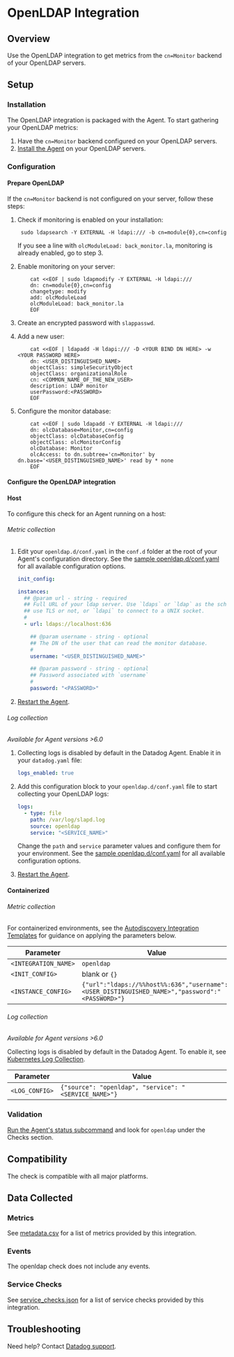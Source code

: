 # OpenLDAP Integration

## Overview

Use the OpenLDAP integration to get metrics from the `cn=Monitor` backend of your OpenLDAP servers.

## Setup

### Installation

The OpenLDAP integration is packaged with the Agent. To start gathering your OpenLDAP metrics:

1. Have the `cn=Monitor` backend configured on your OpenLDAP servers.
2. [Install the Agent][1] on your OpenLDAP servers.

### Configuration

#### Prepare OpenLDAP

If the `cn=Monitor` backend is not configured on your server, follow these steps:

1. Check if monitoring is enabled on your installation:

   ```shell
    sudo ldapsearch -Y EXTERNAL -H ldapi:/// -b cn=module{0},cn=config
   ```

   If you see a line with `olcModuleLoad: back_monitor.la`, monitoring is already enabled, go to step 3.

2. Enable monitoring on your server:

   ```text
       cat <<EOF | sudo ldapmodify -Y EXTERNAL -H ldapi:///
       dn: cn=module{0},cn=config
       changetype: modify
       add: olcModuleLoad
       olcModuleLoad: back_monitor.la
       EOF
   ```

3. Create an encrypted password with `slappasswd`.
4. Add a new user:

   ```text
       cat <<EOF | ldapadd -H ldapi:/// -D <YOUR BIND DN HERE> -w <YOUR PASSWORD HERE>
       dn: <USER_DISTINGUISHED_NAME>
       objectClass: simpleSecurityObject
       objectClass: organizationalRole
       cn: <COMMON_NAME_OF_THE_NEW_USER>
       description: LDAP monitor
       userPassword:<PASSWORD>
       EOF
   ```

5. Configure the monitor database:

   ```text
       cat <<EOF | sudo ldapadd -Y EXTERNAL -H ldapi:///
       dn: olcDatabase=Monitor,cn=config
       objectClass: olcDatabaseConfig
       objectClass: olcMonitorConfig
       olcDatabase: Monitor
       olcAccess: to dn.subtree='cn=Monitor' by dn.base='<USER_DISTINGUISHED_NAME>' read by * none
       EOF
   ```

#### Configure the OpenLDAP integration

<!-- xxx tabs xxx -->
<!-- xxx tab "Host" xxx -->

#### Host

To configure this check for an Agent running on a host:

###### Metric collection

1. Edit your `openldap.d/conf.yaml` in the `conf.d` folder at the root of your Agent's configuration directory. See the [sample openldap.d/conf.yaml][2] for all available configuration options.

   ```yaml
   init_config:

   instances:
     ## @param url - string - required
     ## Full URL of your ldap server. Use `ldaps` or `ldap` as the scheme to
     ## use TLS or not, or `ldapi` to connect to a UNIX socket.
     #
     - url: ldaps://localhost:636

       ## @param username - string - optional
       ## The DN of the user that can read the monitor database.
       #
       username: "<USER_DISTINGUISHED_NAME>"

       ## @param password - string - optional
       ## Password associated with `username`
       #
       password: "<PASSWORD>"
   ```

2. [Restart the Agent][3].

###### Log collection

_Available for Agent versions >6.0_

1. Collecting logs is disabled by default in the Datadog Agent. Enable it in your `datadog.yaml` file:

   ```yaml
   logs_enabled: true
   ```

2. Add this configuration block to your `openldap.d/conf.yaml` file to start collecting your OpenLDAP logs:

   ```yaml
   logs:
     - type: file
       path: /var/log/slapd.log
       source: openldap
       service: "<SERVICE_NAME>"
   ```

    Change the `path` and `service` parameter values and configure them for your environment. See the [sample openldap.d/conf.yaml][2] for all available configuration options.

3. [Restart the Agent][3].

<!-- xxz tab xxx -->
<!-- xxx tab "Containerized" xxx -->

#### Containerized

###### Metric collection

For containerized environments, see the [Autodiscovery Integration Templates][4] for guidance on applying the parameters below.

| Parameter            | Value                                                                                           |
| -------------------- | ----------------------------------------------------------------------------------------------- |
| `<INTEGRATION_NAME>` | `openldap`                                                                                      |
| `<INIT_CONFIG>`      | blank or `{}`                                                                                   |
| `<INSTANCE_CONFIG>`  | `{"url":"ldaps://%%host%%:636","username":"<USER_DISTINGUISHED_NAME>","password":"<PASSWORD>"}` |

###### Log collection

_Available for Agent versions >6.0_

Collecting logs is disabled by default in the Datadog Agent. To enable it, see [Kubernetes Log Collection][5].

| Parameter      | Value                                                 |
| -------------- | ----------------------------------------------------- |
| `<LOG_CONFIG>` | `{"source": "openldap", "service": "<SERVICE_NAME>"}` |

<!-- xxz tab xxx -->
<!-- xxz tabs xxx -->

### Validation

[Run the Agent's status subcommand][6] and look for `openldap` under the Checks section.

## Compatibility

The check is compatible with all major platforms.

## Data Collected

### Metrics

See [metadata.csv][7] for a list of metrics provided by this integration.

### Events

The openldap check does not include any events.

### Service Checks

See [service_checks.json][8] for a list of service checks provided by this integration.

## Troubleshooting

Need help? Contact [Datadog support][9].


[1]: https://app.khulnasoft.com/account/settings/agent/latest
[2]: https://github.com/KhulnaSoft/integrations-core/blob/master/openldap/khulnasoft_checks/openldap/data/conf.yaml.example
[3]: https://docs.khulnasoft.com/agent/guide/agent-commands/#start-stop-and-restart-the-agent
[4]: https://docs.khulnasoft.com/agent/kubernetes/integrations/
[5]: https://docs.khulnasoft.com/agent/kubernetes/log/
[6]: https://docs.khulnasoft.com/agent/guide/agent-commands/#agent-status-and-information
[7]: https://github.com/KhulnaSoft/integrations-core/blob/master/openldap/metadata.csv
[8]: https://github.com/KhulnaSoft/integrations-core/blob/master/openldap/assets/service_checks.json
[9]: https://docs.khulnasoft.com/help/
